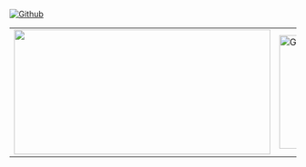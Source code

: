 [![Github](https://www.codenary.co.kr/widget/github/api?username=Stark)](https://www.codenary.co.kr/user-profile/detail/Stark?github_ride=true&utm_source=github)
<table>
  <tr>
    <td>
      <a href="https://github.com/devxb/gitanimals">
        <img
          src="https://render.gitanimals.org/farms/wlsdks"
          width="450"
          height="220"
        />
      </a>
    </td>
    <td>
      <a href="https://git.io/streak-stats">
        <img 
          src="https://streak-stats.demolab.com?user=wlsdks&locale=ko" 
          width="450"
          height="200"
          alt="GitHub Streak" 
        />
      </a>
    </td>
  </tr>
</table>
<br/>


